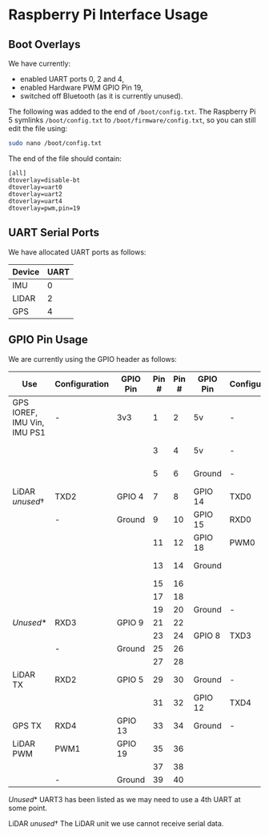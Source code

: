 # Raspberry Pi Interface Usage

## Boot Overlays

We have currently:

* enabled UART ports 0, 2 and 4,
* enabled Hardware PWM GPIO Pin 19,
* switched off Bluetooth (as it is currently unused).

The following was added to the end of `/boot/config.txt`. The Raspberry Pi 5 symlinks `/boot/config.txt` to `/boot/firmware/config.txt`, so you can still edit the file using:

```bash
sudo nano /boot/config.txt
```

The end of the file should contain:

```text
[all]
dtoverlay=disable-bt
dtoverlay=uart0
dtoverlay=uart2
dtoverlay=uart4
dtoverlay=pwm,pin=19
```

## UART Serial Ports

We have allocated UART ports as follows:

| Device | UART |
| --- | --- |
| IMU | 0 |
| LIDAR | 2 |
| GPS |	4 |


## GPIO Pin Usage

We are currently using the GPIO header as follows:

| Use | Configuration | GPIO Pin | Pin # | Pin # | GPIO Pin | Configuration | Use |
| --- | --- | --- | --- | --- | --- | --- | --- |
| GPS IOREF, IMU Vin, IMU PS1 | - | 3v3 | 1 | 2 | 5v | - | GPS 5v |
|  |  |  | 3 | 4 | 5v | - | LiDAR 5v |
|  |  |  | 5 | 6 | Ground | - | IMU Ground |
| LiDAR _unused_&dagger; | TXD2 | GPIO 4 | 7 | 8 | GPIO 14 | TXD0 | IMU RX |
|  | - | Ground | 9 | 10 | GPIO 15 | RXD0 | IMU TX |
|  |  |  | 11 | 12 | GPIO 18 | PWM0 |  |
|  |  |  | 13 | 14 | Ground |  | LiDAR Ground |
|  |  |  | 15 | 16 |  |  |  |
|  |  |  | 17 | 18 |  |  |  |
|  |  |  | 19 | 20 | Ground | - |  |
| _Unused_* | RXD3 | GPIO 9 | 21 | 22 |  |  |  |
|  |  |  | 23 | 24 | GPIO 8 | TXD3 | _Unused*_ |
|  | - | Ground | 25 | 26 |  |  |  |
|  |  |  | 27 | 28 |  |  |  |
| LiDAR TX | RXD2 | GPIO 5 | 29 | 30 | Ground | - |  |
|  |  |  | 31 | 32 | GPIO 12 | TXD4 | GPS RX |
| GPS TX | RXD4 | GPIO 13 | 33 | 34 | Ground | - | GPS Ground |
| LiDAR PWM | PWM1 | GPIO 19 | 35 | 36 |  |  |  |
|  |  |  | 37 | 38 |  |  |  |
|  | - | Ground | 39 | 40 |  |  |  |

_Unused_* UART3 has been listed as we may need to use a 4th UART at some point.

LiDAR _unused_&dagger; The LiDAR unit we use cannot receive serial data.
